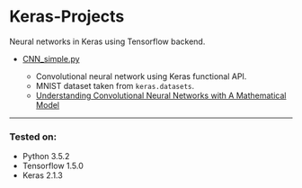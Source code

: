 # Keras-Projects
Neural networks in Keras using Tensorflow backend.

* [CNN_simple.py](https://github.com/kredy/Keras-Projects/blob/master/CNN_simple.py)

  * Convolutional neural network using Keras functional API.
  * MNIST dataset taken from `keras.datasets`.
  * [Understanding Convolutional Neural Networks with A Mathematical Model](https://arxiv.org/abs/1609.04112v2)

___

### Tested on:

- Python 3.5.2
- Tensorflow 1.5.0
- Keras 2.1.3
